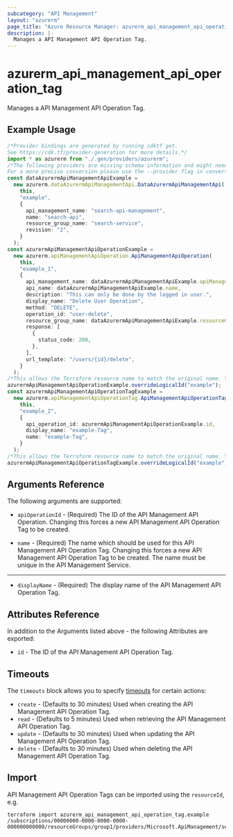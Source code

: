 ```yaml
---
subcategory: "API Management"
layout: "azurerm"
page_title: "Azure Resource Manager: azurerm_api_management_api_operation_tag"
description: |-
  Manages a API Management API Operation Tag.
---
```


# azurerm\_api\_management\_api\_operation\_tag

Manages a API Management API Operation Tag.

## Example Usage

```typescript
/*Provider bindings are generated by running cdktf get.
See https://cdk.tf/provider-generation for more details.*/
import * as azurerm from "./.gen/providers/azurerm";
/*The following providers are missing schema information and might need manual adjustments to synthesize correctly: azurerm.
For a more precise conversion please use the --provider flag in convert.*/
const dataAzurermApiManagementApiExample =
  new azurerm.dataAzurermApiManagementApi.DataAzurermApiManagementApi(
    this,
    "example",
    {
      api_management_name: "search-api-management",
      name: "search-api",
      resource_group_name: "search-service",
      revision: "2",
    }
  );
const azurermApiManagementApiOperationExample =
  new azurerm.apiManagementApiOperation.ApiManagementApiOperation(
    this,
    "example_1",
    {
      api_management_name: dataAzurermApiManagementApiExample.apiManagementName,
      api_name: dataAzurermApiManagementApiExample.name,
      description: "This can only be done by the logged in user.",
      display_name: "Delete User Operation",
      method: "DELETE",
      operation_id: "user-delete",
      resource_group_name: dataAzurermApiManagementApiExample.resourceGroupName,
      response: [
        {
          status_code: 200,
        },
      ],
      url_template: "/users/{id}/delete",
    }
  );
/*This allows the Terraform resource name to match the original name. You can remove the call if you don't need them to match.*/
azurermApiManagementApiOperationExample.overrideLogicalId("example");
const azurermApiManagementApiOperationTagExample =
  new azurerm.apiManagementApiOperationTag.ApiManagementApiOperationTag(
    this,
    "example_2",
    {
      api_operation_id: azurermApiManagementApiOperationExample.id,
      display_name: "example-Tag",
      name: "example-Tag",
    }
  );
/*This allows the Terraform resource name to match the original name. You can remove the call if you don't need them to match.*/
azurermApiManagementApiOperationTagExample.overrideLogicalId("example");

```

## Arguments Reference

The following arguments are supported:

*   `apiOperationId` - (Required) The ID of the API Management API Operation. Changing this forces a new API Management API Operation Tag to be created.

*   `name` - (Required) The name which should be used for this API Management API Operation Tag. Changing this forces a new API Management API Operation Tag to be created. The name must be unique in the API Management Service.

***

* `displayName` - (Required) The display name of the API Management API Operation Tag.

## Attributes Reference

In addition to the Arguments listed above - the following Attributes are exported:

* `id` - The ID of the API Management API Operation Tag.

## Timeouts

The `timeouts` block allows you to specify [timeouts](https://www.terraform.io/language/resources/syntax#operation-timeouts) for certain actions:

* `create` - (Defaults to 30 minutes) Used when creating the API Management API Operation Tag.
* `read` - (Defaults to 5 minutes) Used when retrieving the API Management API Operation Tag.
* `update` - (Defaults to 30 minutes) Used when updating the API Management API Operation Tag.
* `delete` - (Defaults to 30 minutes) Used when deleting the API Management API Operation Tag.

## Import

API Management API Operation Tags can be imported using the `resourceId`, e.g.

```shell
terraform import azurerm_api_management_api_operation_tag.example /subscriptions/00000000-0000-0000-0000-000000000000/resourceGroups/group1/providers/Microsoft.ApiManagement/service/service1/apis/api1/operations/operation1/tags/tag1
```
